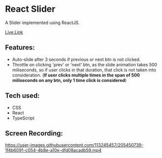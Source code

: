# React Slider

A Slider implemented using ReactJS.

[Live Link](https://react-slider-three.vercel.app/)

## Features: 
- Auto-slide after 3 seconds if previous or next btn is not clicked.
- Throttle on clicking 'prev' or 'next' btn, as the slide animation takes 500 miliseconds, so if user clicks in that duration, that click is not taken into consideration. (**If user clicks multiple times in the span of 500 miliseconds on any btn, only 1 time click is considered**)

## Tech used: 
- CSS
- React
- TypeScript

## Screen Recording: 


https://user-images.githubusercontent.com/113245457/205450739-1f4b6091-c054-4b8e-a10e-dfd08acadb59.mp4

